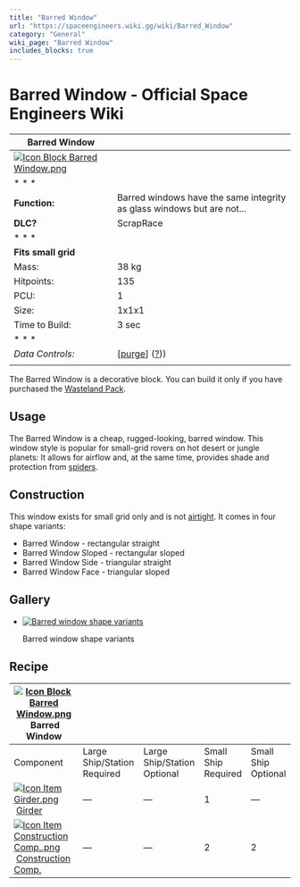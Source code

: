 ```yaml
---
title: "Barred Window"
url: "https://spaceengineers.wiki.gg/wiki/Barred_Window"
category: "General"
wiki_page: "Barred Window"
includes_blocks: true
---
```


# Barred Window - Official Space Engineers Wiki

| Barred Window |     |
| --- | --- |
| [![Icon Block Barred Window.png](https://spaceengineers.wiki.gg/images/d/dd/Icon_Block_Barred_Window.png?d95aae)](https://spaceengineers.wiki.gg/wiki/File:Icon_Block_Barred_Window.png) |     |
| * * * |     |
| **Function:** | Barred windows have the same integrity as glass windows but are not... |
| **DLC?** | ScrapRace |
| * * * |     |
| **Fits small grid** |     |
| Mass: | 38 kg |
| Hitpoints: | 135 |
| PCU: | 1   |
| Size: | 1x1x1 |
| Time to Build: | 3 sec |
| * * * |     |
| _Data Controls:_ | \[[purge](https://spaceengineers.wiki.gg/wiki/Barred_Window?action=purge)\] ([?](https://spaceengineers.wiki.gg/wiki/Template:Info_Block))) |
|     |     |

The Barred Window is a decorative block. You can build it only if you have purchased the [Wasteland Pack](https://spaceengineers.wiki.gg/wiki/Wasteland_Pack "Wasteland Pack").

## Usage

The Barred Window is a cheap, rugged-looking, barred window. This window style is popular for small-grid rovers on hot desert or jungle planets: It allows for airflow and, at the same time, provides shade and protection from [spiders](https://spaceengineers.wiki.gg/wiki/Sabiroids "Sabiroids").

## Construction

This window exists for small grid only and is not [airtight](https://spaceengineers.wiki.gg/wiki/Airtightness "Airtightness"). It comes in four shape variants:

*   Barred Window - rectangular straight
*   Barred Window Sloped - rectangular sloped
*   Barred Window Side - triangular straight
*   Barred Window Face - triangular sloped

## Gallery

*   [![Barred window shape variants](https://spaceengineers.wiki.gg/images/thumb/d/dd/Barred-window-variants.png/120px-Barred-window-variants.png?ae0328)](https://spaceengineers.wiki.gg/wiki/File:Barred-window-variants.png "Barred window shape variants")
    
    Barred window shape variants
    

## Recipe

| [![Icon Block Barred Window.png](https://spaceengineers.wiki.gg/images/thumb/d/dd/Icon_Block_Barred_Window.png/21px-Icon_Block_Barred_Window.png?d95aae)](https://spaceengineers.wiki.gg/wiki/Barred_Window "Barred Window") Barred Window |     |     |     |     |
| --- | --- | --- | --- | --- |
| Component | Large Ship/Station  <br>Required | Large Ship/Station  <br>Optional | Small Ship  <br>Required | Small Ship  <br>Optional |
| [![Icon Item Girder.png](https://spaceengineers.wiki.gg/images/thumb/e/e9/Icon_Item_Girder.png/21px-Icon_Item_Girder.png?b2c906)](https://spaceengineers.wiki.gg/wiki/Girder "Girder") [Girder](https://spaceengineers.wiki.gg/wiki/Girder "Girder") | —   | —   | 1   | —   |
| [![Icon Item Construction Comp..png](https://spaceengineers.wiki.gg/images/thumb/4/45/Icon_Item_Construction_Comp..png/21px-Icon_Item_Construction_Comp..png?cdc26f)](https://spaceengineers.wiki.gg/wiki/Construction_Comp. "Construction Comp.") [Construction Comp.](https://spaceengineers.wiki.gg/wiki/Construction_Comp. "Construction Comp.") | —   | —   | 2   | 2   |
